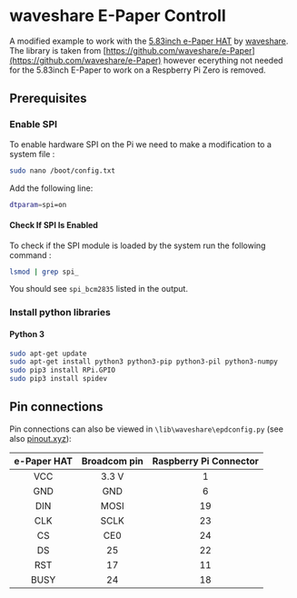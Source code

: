 ﻿# waveshare E-Paper Controll

A modified example to work with the [5.83inch e-Paper HAT](https://www.waveshare.com/wiki/5.83inch_e-Paper_HAT) by [waveshare](https://www.waveshare.com). The library is taken from [https://github.com/waveshare/e-Paper](https://github.com/waveshare/e-Paper) however ecerything not needed for the 5.83inch E-Paper to work on a Respberry Pi Zero is removed.

## Prerequisites
###  Enable SPI

To enable hardware SPI on the Pi we need to make a modification to a system file :

```bash
sudo nano /boot/config.txt
```
Add the following line:
```bash
dtparam=spi=on
```

#### Check If SPI Is Enabled
To check if the SPI module is loaded by the system run the following command :

```bash
lsmod | grep spi_
```

You should see `spi_bcm2835` listed in the output.

### Install python libraries
#### Python 3

```bash
sudo apt-get update
sudo apt-get install python3 python3-pip python3-pil python3-numpy
sudo pip3 install RPi.GPIO
sudo pip3 install spidev
```


## Pin connections
Pin connections can also be viewed in `\lib\waveshare\epdconfig.py` (see also [pinout.xyz](https://pinout.xyz/https://pinout.xyz/)):

| e-Paper HAT  | Broadcom pin | Raspberry Pi Connector |
|:------------:|:------------:|:----------------------:|  
|  VCC         |  3.3 V       |             1          |
|  GND         |  GND         |             6          |
|  DIN         |  MOSI        |            19          |
|  CLK         |  SCLK        |            23          |
|  CS          |  CE0         |            24          |
|  DS          |  25          |            22          |
|  RST         |  17          |            11          |
|  BUSY        |  24          |            18          |





